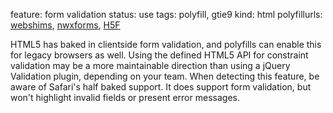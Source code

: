 feature: form validation
status: use
tags: polyfill, gtie9
kind: html
polyfillurls: [webshims](https://afarkas.github.io/webshim/demos/), [nwxforms](https://github.com/dperini/nwxforms), [H5F](https://github.com/ryanseddon/H5F)

HTML5 has baked in clientside form validation, and polyfills can enable this for legacy browsers as well. Using the defined HTML5 API for constraint validation may be a more maintainable direction than using a jQuery Validation plugin, depending on your team. When detecting this feature, be aware of Safari's half baked support. It does support form validation, but won't highlight invalid fields or present error messages.
